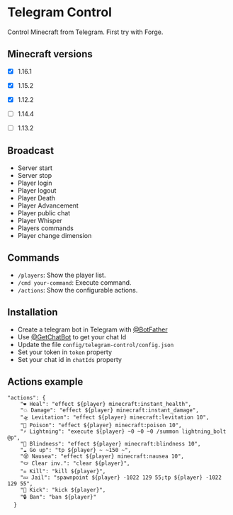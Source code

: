 Telegram Control
==================
Control Minecraft from Telegram. First try with Forge.

Minecraft versions
---------
- [x] 1.16.1
- [x] 1.15.2
- [x] 1.12.2
- [ ] 1.14.4
- [ ] 1.13.2


Broadcast
---------
* Server start
* Server stop
* Player login
* Player logout
* Player Death
* Player Advancement
* Player public chat
* Player Whisper
* Players commands
* Player change dimension

Commands
------------------
* `/players`: Show the player list.
* `/cmd your-command`: Execute command.
* `/actions`: Show the configurable actions.


Installation
------------------
* Create a telegram bot in Telegram with [@BotFather](https://telegram.me/BotFather "@BotFather")
* Use [@GetChatBot](https://telegram.me/GetChatBot "@GetChatBot") to get your chat Id
* Update the file `config/telegram-control/config.json`
* Set your token in `token` property
* Set your chat id in `chatIds` property

Actions example
------------------
```
"actions": {
    "❤ Heal": "effect ${player} minecraft:instant_health",
    "💥 Damage": "effect ${player} minecraft:instant_damage",
    "🛸 Levitation": "effect ${player} minecraft:levitation 10",
    "🤢 Poison": "effect ${player} minecraft:poison 10",
    "⚡ Lightning": "execute ${player} ~0 ~0 ~0 /summon lightning_bolt @p",
    "🙈 Blindness": "effect ${player} minecraft:blindness 10",
    "☁ Go up": "tp ${player} ~ ~150 ~",
    "😵 Nausea": "effect ${player} minecraft:nausea 10",
    "🩲 Clear inv.": "clear ${player}",
    "☠ Kill": "kill ${player}",
    "💤 Jail": "spawnpoint ${player} -1022 129 55;tp ${player} -1022 129 55",
    "🦶 Kick": "kick ${player}",
    "🔒 Ban": "ban ${player}"
  }
```
